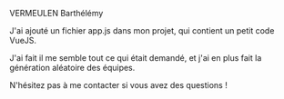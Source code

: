 VERMEULEN Barthélémy

J'ai ajouté un fichier app.js dans mon projet, qui contient un petit code VueJS.

J'ai fait il me semble tout ce qui était demandé, et j'ai en plus fait la génération aléatoire des équipes.

N'hésitez pas à me contacter si vous avez des questions !
